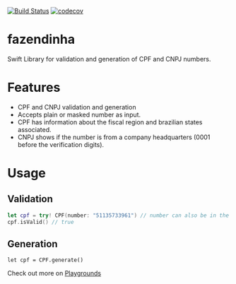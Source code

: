[![Build Status](https://travis-ci.org/Lucien/fazendinha.svg?branch=master)](https://travis-ci.org/Lucien/fazendinha) [![codecov](https://codecov.io/gh/Lucien/fazendinha/branch/master/graph/badge.svg)](https://codecov.io/gh/Lucien/fazendinha)

# fazendinha
Swift Library for validation and generation of CPF and CNPJ numbers.

# Features

- CPF and CNPJ validation and generation
- Accepts plain or masked number as input.
- CPF has information about the fiscal region and brazilian states associated.
- CNPJ shows if the number is from a company headquarters (0001 before the verification digits).

# Usage


## Validation

```swift
let cpf = try! CPF(number: "51135733961") // number can also be in the format XXX.XXX.XXX-XX
cpf.isValid() // true
```

## Generation

```
let cpf = CPF.generate()
```

Check out more on [Playgrounds](README.playground)
